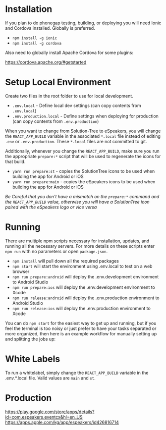 # Installation #

If you plan to do phonegap testing, building, or deploying you will need
Ionic and Cordova installed.  Globally is preferred.

* `npm install -g ionic`
* `npm install -g cordova`

Also need to globally install Apache Cordova for some plugins:

https://cordova.apache.org/#getstarted

# Setup Local Environment #

Create two files in the root folder to use for local development.

* `.env.local` - Define local dev settings (can copy contents from `.env.local`)
* `.env.production.local` - Define settings when deploying for production (can copy contents from `.env.production`)

When you want to change from Solution-Tree to eSpeakers, you will change the `REACT_APP_BUILD` variable in the associated `*.local` file 
instead of editing `.env` or `.env.production`.  These `*.local` files are not committed to git.

Additionally, whenever you change the `REACT_APP_BUILD`, make sure you run the appropriate `prepare:*` script that will be used to regenerate the icons for that build.

* `yarn run prepare:st` - copies the SolutionTree icons to be used when building the app for Android or iOS
* `yarn run prepare:main` - copies the eSpeakers icons to be used when building the app for Android or iOS

*Be Careful that you don't have a mismatch on the `prepare:*` command and the `REACT_APP_BUILD` value, otherwise you will have a SolutionTree icon paired with the eSpeakers logo or vice versa*

# Running #

There are multiple npm scripts necessary for installation, updates, and running all
the necessary servers.  For more details on these scripts enter `npm run` 
with no parameters or open `package.json`.

* `npm install` will pull down all the required packages
* `npm start` will start the environment using .env.local to test on a web browser
* `npm run prepare:android` will deploy the .env.development environment to Android Studio
* `npm run prepare:ios` will deploy the .env.development environment to Xcode
* `npm run release:android` will deploy the .env.production environment to Android Studio
* `npm run release:ios` will deploy the .env.production environment to Xcode

You can do `npm start` for the easiest way to get up and running, but if 
you feel the terminal is too noisy or just prefer to have your tasks 
separated or more organized, then here is an example workflow for 
manually setting up and splitting the jobs up:

# White Labels #

To run a whitelabel, simply change the `REACT_APP_BUILD` variable in the .env.*.local file.  Valid values are `main` and `st`.

<!-- # Deploying / Building #

The best way to build an app is to prepare the folders, then build the app in the appropriate IDE (Android Studio or XCode).
1. `yarn run prepare:main && yarn run release:ios && yarn run release:android` will copy the eSpeakers logo and release the app to iOS and Android (Preferred method)
1. Open the IDE (`Android Studio` or `XCode`) and run the app in the emulator to make sure everything runs
1. Using the IDE, build an APK or iOS Build and upload it to each app store.  Instructions can be found here: 
https://docs.google.com/document/d/1ftNOXuJaO02Qlv-eTS8GcPEnfTEpsKG3s4zFTE4uA3M/edit#heading=h.tj9ky04sgd9b 
-->

# Production #
https://play.google.com/store/apps/details?id=com.espeakers.eventcx&hl=en_US <br>
https://apps.apple.com/kg/app/espeakers/id426816714



